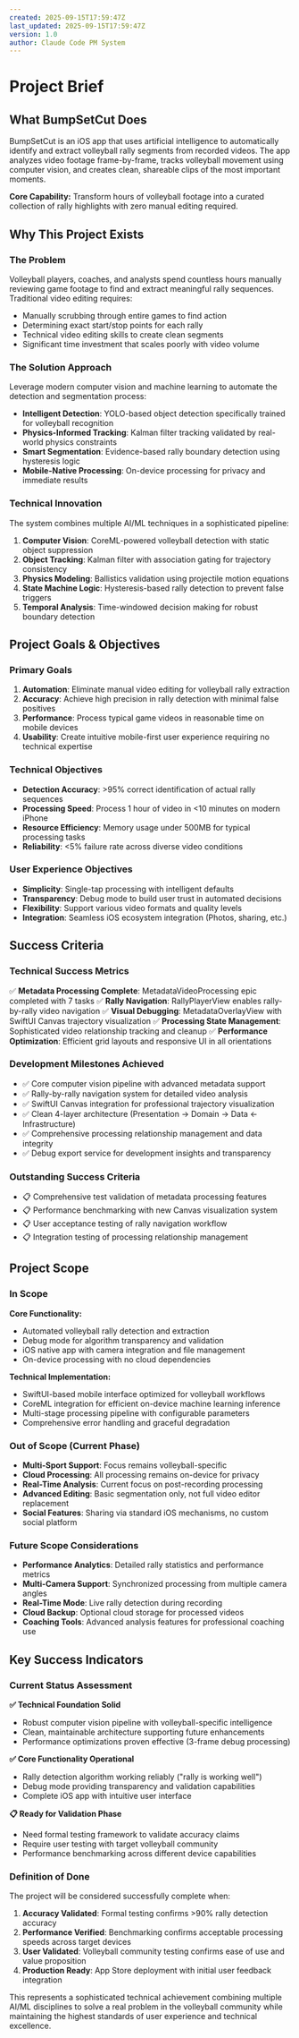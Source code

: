 ```yaml
---
created: 2025-09-15T17:59:47Z
last_updated: 2025-09-15T17:59:47Z
version: 1.0
author: Claude Code PM System
---
```


# Project Brief

## What BumpSetCut Does

BumpSetCut is an iOS app that uses artificial intelligence to automatically identify and extract volleyball rally segments from recorded videos. The app analyzes video footage frame-by-frame, tracks volleyball movement using computer vision, and creates clean, shareable clips of the most important moments.

**Core Capability:** Transform hours of volleyball footage into a curated collection of rally highlights with zero manual editing required.

## Why This Project Exists

### The Problem
Volleyball players, coaches, and analysts spend countless hours manually reviewing game footage to find and extract meaningful rally sequences. Traditional video editing requires:
- Manually scrubbing through entire games to find action
- Determining exact start/stop points for each rally
- Technical video editing skills to create clean segments
- Significant time investment that scales poorly with video volume

### The Solution Approach
Leverage modern computer vision and machine learning to automate the detection and segmentation process:
- **Intelligent Detection**: YOLO-based object detection specifically trained for volleyball recognition
- **Physics-Informed Tracking**: Kalman filter tracking validated by real-world physics constraints  
- **Smart Segmentation**: Evidence-based rally boundary detection using hysteresis logic
- **Mobile-Native Processing**: On-device processing for privacy and immediate results

### Technical Innovation
The system combines multiple AI/ML techniques in a sophisticated pipeline:
1. **Computer Vision**: CoreML-powered volleyball detection with static object suppression
2. **Object Tracking**: Kalman filter with association gating for trajectory consistency  
3. **Physics Modeling**: Ballistics validation using projectile motion equations
4. **State Machine Logic**: Hysteresis-based rally detection to prevent false triggers
5. **Temporal Analysis**: Time-windowed decision making for robust boundary detection

## Project Goals & Objectives

### Primary Goals
1. **Automation**: Eliminate manual video editing for volleyball rally extraction
2. **Accuracy**: Achieve high precision in rally detection with minimal false positives
3. **Performance**: Process typical game videos in reasonable time on mobile devices
4. **Usability**: Create intuitive mobile-first user experience requiring no technical expertise

### Technical Objectives
- **Detection Accuracy**: >95% correct identification of actual rally sequences
- **Processing Speed**: Process 1 hour of video in <10 minutes on modern iPhone
- **Resource Efficiency**: Memory usage under 500MB for typical processing tasks
- **Reliability**: <5% failure rate across diverse video conditions

### User Experience Objectives
- **Simplicity**: Single-tap processing with intelligent defaults
- **Transparency**: Debug mode to build user trust in automated decisions
- **Flexibility**: Support various video formats and quality levels
- **Integration**: Seamless iOS ecosystem integration (Photos, sharing, etc.)

## Success Criteria

### Technical Success Metrics
✅ **Metadata Processing Complete**: MetadataVideoProcessing epic completed with 7 tasks
✅ **Rally Navigation**: RallyPlayerView enables rally-by-rally video navigation
✅ **Visual Debugging**: MetadataOverlayView with SwiftUI Canvas trajectory visualization
✅ **Processing State Management**: Sophisticated video relationship tracking and cleanup
✅ **Performance Optimization**: Efficient grid layouts and responsive UI in all orientations

### Development Milestones Achieved
- ✅ Core computer vision pipeline with advanced metadata support
- ✅ Rally-by-rally navigation system for detailed video analysis
- ✅ SwiftUI Canvas integration for professional trajectory visualization
- ✅ Clean 4-layer architecture (Presentation → Domain → Data ← Infrastructure)
- ✅ Comprehensive processing relationship management and data integrity
- ✅ Debug export service for development insights and transparency

### Outstanding Success Criteria
- 📋 Comprehensive test validation of metadata processing features
- 📋 Performance benchmarking with new Canvas visualization system
- 📋 User acceptance testing of rally navigation workflow
- 📋 Integration testing of processing relationship management

## Project Scope

### In Scope
**Core Functionality:**
- Automated volleyball rally detection and extraction
- Debug mode for algorithm transparency and validation
- iOS native app with camera integration and file management
- On-device processing with no cloud dependencies

**Technical Implementation:**
- SwiftUI-based mobile interface optimized for volleyball workflows
- CoreML integration for efficient on-device machine learning inference
- Multi-stage processing pipeline with configurable parameters
- Comprehensive error handling and graceful degradation

### Out of Scope (Current Phase)
- **Multi-Sport Support**: Focus remains volleyball-specific
- **Cloud Processing**: All processing remains on-device for privacy
- **Real-Time Analysis**: Current focus on post-recording processing
- **Advanced Editing**: Basic segmentation only, not full video editor replacement
- **Social Features**: Sharing via standard iOS mechanisms, no custom social platform

### Future Scope Considerations
- **Performance Analytics**: Detailed rally statistics and performance metrics
- **Multi-Camera Support**: Synchronized processing from multiple camera angles  
- **Real-Time Mode**: Live rally detection during recording
- **Cloud Backup**: Optional cloud storage for processed videos
- **Coaching Tools**: Advanced analysis features for professional coaching use

## Key Success Indicators

### Current Status Assessment
**✅ Technical Foundation Solid**
- Robust computer vision pipeline with volleyball-specific intelligence
- Clean, maintainable architecture supporting future enhancements
- Performance optimizations proven effective (3-frame debug processing)

**✅ Core Functionality Operational**  
- Rally detection algorithm working reliably ("rally is working well")
- Debug mode providing transparency and validation capabilities
- Complete iOS app with intuitive user interface

**📋 Ready for Validation Phase**
- Need formal testing framework to validate accuracy claims
- Require user testing with target volleyball community
- Performance benchmarking across different device capabilities

### Definition of Done
The project will be considered successfully complete when:
1. **Accuracy Validated**: Formal testing confirms >90% rally detection accuracy
2. **Performance Verified**: Benchmarking confirms acceptable processing speeds across target devices
3. **User Validated**: Volleyball community testing confirms ease of use and value proposition
4. **Production Ready**: App Store deployment with initial user feedback integration

This represents a sophisticated technical achievement combining multiple AI/ML disciplines to solve a real problem in the volleyball community while maintaining the highest standards of user experience and technical excellence.